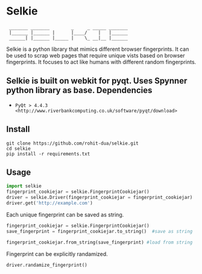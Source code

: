 Selkie
=============
```
 _______ _______        _     _ _____ _______
 |______ |______ |      |____/    |   |______
 ______| |______ |_____ |    \_ __|__ |______
```

Selkie is a python library that mimics different browser fingerprints. It can be used to scrap web pages that require unique vists based on browser fingerprints. It focuses to act like humans with different random fingerprints.

Selkie is built on webkit for pyqt. Uses Spynner python library as base.
Dependencies
-----------------

  * `PyQt > 4.4.3 <http://www.riverbankcomputing.co.uk/software/pyqt/download>`

Install
----------------
    git clone https://github.com/rohit-dua/selkie.git
    cd selkie
    pip install -r requirements.txt

Usage
---------------
```python
import selkie
fingerprint_cookiejar = selkie.FingerprintCookiejar()
driver = selkie.Driver(fingerprint_cookiejar = fingerprint_cookiejar)
driver.get('http://example.com')
```
Each unique fingerprint can be saved as string.
```python
fingerprint_cookiejar = selkie.FingerprintCookiejar()
save_fingerprint = fingerprint_cookiejar.to_string()  #save as string

fingerprint_cookiejar.from_string(save_fingerprint) #load from string
```
Fingerprint can be explicitly randamized.
```python
driver.randamize_fingerprint()
```
